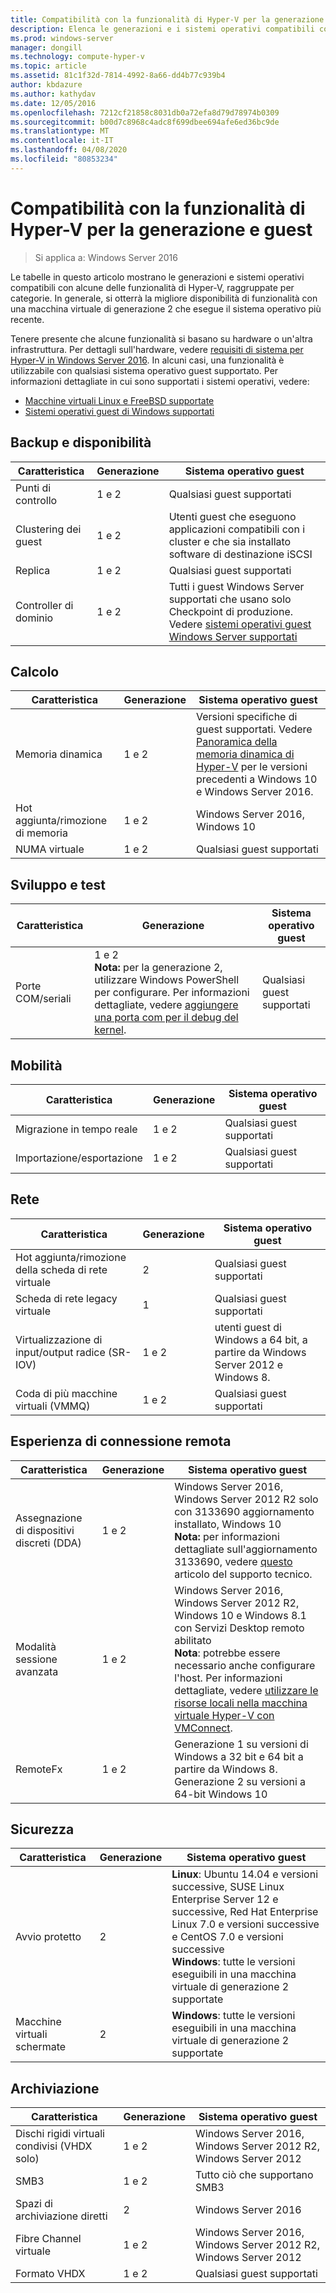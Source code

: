 ```yaml
---
title: Compatibilità con la funzionalità di Hyper-V per la generazione e guest
description: Elenca le generazioni e i sistemi operativi compatibili con le funzionalità principali di Hyper-V
ms.prod: windows-server
manager: dongill
ms.technology: compute-hyper-v
ms.topic: article
ms.assetid: 81c1f32d-7814-4992-8a66-dd4b77c939b4
author: kbdazure
ms.author: kathydav
ms.date: 12/05/2016
ms.openlocfilehash: 7212cf21858c8031db0a72efa8d79d78974b0309
ms.sourcegitcommit: b00d7c8968c4adc8f699dbee694afe6ed36bc9de
ms.translationtype: MT
ms.contentlocale: it-IT
ms.lasthandoff: 04/08/2020
ms.locfileid: "80853234"
---
```

# <a name="hyper-v-feature-compatibility-by-generation-and-guest"></a>Compatibilità con la funzionalità di Hyper-V per la generazione e guest

>Si applica a: Windows Server 2016
  
Le tabelle in questo articolo mostrano le generazioni e sistemi operativi compatibili con alcune delle funzionalità di Hyper-V, raggruppate per categorie. In generale, si otterrà la migliore disponibilità di funzionalità con una macchina virtuale di generazione 2 che esegue il sistema operativo più recente.  
  
Tenere presente che alcune funzionalità si basano su hardware o un'altra infrastruttura. Per dettagli sull'hardware, vedere [requisiti di sistema per Hyper-V in Windows Server 2016](System-requirements-for-Hyper-V-on-Windows.md). In alcuni casi, una funzionalità è utilizzabile con qualsiasi sistema operativo guest supportato. Per informazioni dettagliate in cui sono supportati i sistemi operativi, vedere:  
  
* [Macchine virtuali Linux e FreeBSD supportate](Supported-Linux-and-FreeBSD-virtual-machines-for-Hyper-V-on-Windows.md)  
* [Sistemi operativi guest di Windows supportati](Supported-Windows-guest-operating-systems-for-Hyper-V-on-Windows.md)  
  
## <a name="availability-and-backup"></a>Backup e disponibilità  
  
Caratteristica  | Generazione | Sistema operativo guest  
------------- | ------------- | -----------  
Punti di controllo | 1 e 2 | Qualsiasi guest supportati  
Clustering dei guest | 1 e 2 | Utenti guest che eseguono applicazioni compatibili con i cluster e che sia installato software di destinazione iSCSI  
Replica | 1 e 2 | Qualsiasi guest supportati  
Controller di dominio | 1 e 2 | Tutti i guest Windows Server supportati che usano solo Checkpoint di produzione. Vedere [sistemi operativi guest Windows Server supportati](https://docs.microsoft.com/windows-server/virtualization/hyper-v/supported-windows-guest-operating-systems-for-hyper-v-on-windows#supported-windows-server-guest-operating-systems)   
  
## <a name="compute"></a>Calcolo  
  
Caratteristica  | Generazione | Sistema operativo guest  
------------- | ------------- | -----------  
Memoria dinamica | 1 e 2 | Versioni specifiche di guest supportati. Vedere [Panoramica della memoria dinamica di Hyper-V](https://technet.microsoft.com/library/hh831766.aspx) per le versioni precedenti a Windows 10 e Windows Server 2016.  
Hot aggiunta/rimozione di memoria | 1 e 2 | Windows Server 2016, Windows 10  
NUMA virtuale | 1 e 2 | Qualsiasi guest supportati  
  
## <a name="development-and-test"></a>Sviluppo e test  
Caratteristica  | Generazione | Sistema operativo guest  
------------- | ------------- | -----------  
Porte COM/seriali | 1 e 2 <br>**Nota:** per la generazione 2, utilizzare Windows PowerShell per configurare. Per informazioni dettagliate, vedere [aggiungere una porta com per il debug del kernel](./plan/should-i-create-a-generation-1-or-2-virtual-machine-in-hyper-v.md#add-a-com-port-for-kernel-debugging). | Qualsiasi guest supportati  
  
## <a name="mobility"></a>Mobilità  
  
Caratteristica  | Generazione | Sistema operativo guest  
------------- | ------------- | -----------  
Migrazione in tempo reale  | 1 e 2 |  Qualsiasi guest supportati  
Importazione/esportazione | 1 e 2 |  Qualsiasi guest supportati  
  
## <a name="networking"></a>Rete  
  
Caratteristica  | Generazione | Sistema operativo guest  
------------- | ------------- | -----------  
Hot aggiunta/rimozione della scheda di rete virtuale | 2 | Qualsiasi guest supportati  
Scheda di rete legacy virtuale | 1 | Qualsiasi guest supportati  
Virtualizzazione di input/output radice (SR-IOV) | 1 e 2 | utenti guest di Windows a 64 bit, a partire da Windows Server 2012 e Windows 8.  
Coda di più macchine virtuali (VMMQ) | 1 e 2  | Qualsiasi guest supportati  
  
## <a name="remote-connection-experience"></a>Esperienza di connessione remota  
  
Caratteristica  | Generazione | Sistema operativo guest  
------------- | ------------- | -----------  
Assegnazione di dispositivi discreti (DDA) | 1 e 2 | Windows Server 2016, Windows Server 2012 R2 solo con 3133690 aggiornamento installato, Windows 10 <br> **Nota:** per informazioni dettagliate sull'aggiornamento 3133690, vedere [questo](https://support.microsoft.com/kb/3133690) articolo del supporto tecnico.  
Modalità sessione avanzata | 1 e 2 | Windows Server 2016, Windows Server 2012 R2, Windows 10 e Windows 8.1 con Servizi Desktop remoto abilitato <br>**Nota**: potrebbe essere necessario anche configurare l'host. Per informazioni dettagliate, vedere [utilizzare le risorse locali nella macchina virtuale Hyper-V con VMConnect](./learn-more/Use-local-resources-on-Hyper-V-virtual-machine-with-VMConnect.md).  
RemoteFx | 1 e 2 | Generazione 1 su versioni di Windows a 32 bit e 64 bit a partire da Windows 8. <br> Generazione 2 su versioni a 64-bit Windows 10  
  
## <a name="security"></a>Sicurezza  
  
Caratteristica  | Generazione | Sistema operativo guest  
------------- | ------------- | -----------  
Avvio protetto | 2 | **Linux**: Ubuntu 14.04 e versioni successive, SUSE Linux Enterprise Server 12 e successive, Red Hat Enterprise Linux 7.0 e versioni successive e CentOS 7.0 e versioni successive<br>**Windows**: tutte le versioni eseguibili in una macchina virtuale di generazione 2 supportate  
Macchine virtuali schermate | 2 | **Windows**: tutte le versioni eseguibili in una macchina virtuale di generazione 2 supportate  
  
## <a name="storage"></a>Archiviazione  
  
Caratteristica  | Generazione | Sistema operativo guest  
------------- | ------------- | -----------  
Dischi rigidi virtuali condivisi (VHDX solo) | 1 e 2  | Windows Server 2016, Windows Server 2012 R2, Windows Server 2012  
SMB3 | 1 e 2 | Tutto ciò che supportano SMB3  
Spazi di archiviazione diretti | 2 | Windows Server 2016  
Fibre Channel virtuale | 1 e 2 | Windows Server 2016, Windows Server 2012 R2, Windows Server 2012  
Formato VHDX | 1 e 2 | Qualsiasi guest supportati   
  
  
  
  
    


